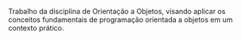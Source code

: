 Trabalho da disciplina de Orientação a Objetos, visando aplicar os conceitos fundamentais de programação orientada a objetos em um contexto prático.
